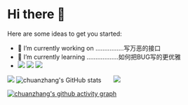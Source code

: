 # Hi there 👋

Here are some ideas to get you started:
- 🔭 I’m currently working on ................写万恶的接口
- 🌱 I’m currently learning ..................如何把BUG写的更优雅
- <span >[![](https://img.shields.io/badge/-Java-007396?style=flat-square&logo=java&logoColor=ffffff)](https://reactjs.org/) <img src="https://img.shields.io/badge/-HTML5-E34F26?style=flat-square&logo=html5&logoColor=white" /> <img src="https://img.shields.io/badge/-JavaScript-oringe?style=flat-square&logo=javascript" /> </span>

[![](https://activity-graph.herokuapp.com/graph?username=jok-shang&theme=dracula)](https://github.com/ashutosh00710/github-readme-activity-graph)
![chuanzhang's GitHub stats](https://github-readme-stats.vercel.app/api?username=jok-shang&count_private=true)&ensp;&ensp;&ensp;&ensp;![](https://github-readme-stats.vercel.app/api/top-langs/?username=jok-shang&layout=compact&langs_count=6)

[![chuanzhang's github activity graph](https://github-readme-activity-graph.cyclic.app/graph?username=jok-shang&theme=vue)](https://github.com/ashutosh00710/github-readme-activity-graph)

